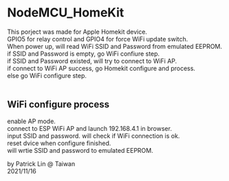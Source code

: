 # NodeMCU_HomeKit
This porject was made for Apple Homekit device.<br>
GPIO5 for relay control and GPIO4 for force WiFi update switch.<br>
When power up, will read WiFi SSID and Password from emulated EEPROM.<br>
if SSID and Password is empty, go WiFi confiure step.<br>
if SSID and Password existed, will try to connect to WiFi AP.<br>
if connect to WiFi AP success, go Homekit configure and process.<br>
else go WiFi configure step.<br>
<br>
## WiFi configure process
enable AP mode.<br>
connect to ESP WiFi AP and launch 192.168.4.1 in browser.<br>
input SSID and password. will check if WiFi connection is ok.<br>
reset dvice when configure finished.<br>
will wrtie SSID and password to emulated EEPROM.<br>

by Patrick Lin @ Taiwan<br>
2021/11/16
